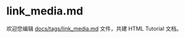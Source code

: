 link_media.md
===

欢迎您编辑 <a target="__blank" href="https://github.com/jaywcjlove/html-tutorial/blob/main/docs/tags/link_media.md">docs/tags/link_media.md</a> 文件，共建 HTML Tutorial 文档。